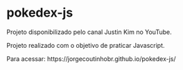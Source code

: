 # pokedex-js
<p>Projeto disponibilizado pelo canal Justin Kim no YouTube.</p>
<p>Projeto realizado com o objetivo de praticar Javascript.</p>
<p>Para acessar: https://jorgecoutinhobr.github.io/pokedex-js/</p>
